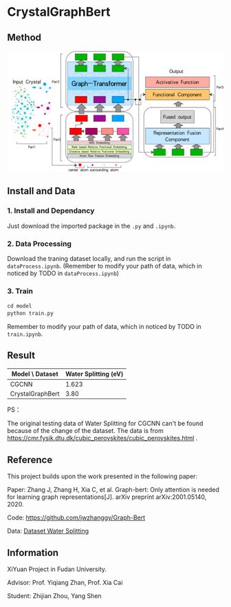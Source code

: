# CrystalGraphBert

## Method

<img src="./assets/Method.png" alt="Method" style="zoom:50%;" />

## Install and Data

### 1. Install and Dependancy

Just download the imported package in the `.py` and `.ipynb`.

### 2. Data Processing

Download the traning dataset locally, and run the script in `dataProcess.ipynb`. (Remember to modify your path of data, which in noticed by TODO in  `dataProcess.ipynb`)

### 3. Train

```python
cd model
python train.py
```

Remember to modify your path of data, which in noticed by TODO in `train.ipynb`.

## Result

| Model \ Dataset  | Water Splitting (eV) |
| ---------------- | --------------- |
| CGCNN            | 1.623           |
| CrystalGraphBert | 3.80            |

PS：

The original testing data of Water Splitting for CGCNN can't be found because of the change of the dataset. The data is from https://cmr.fysik.dtu.dk/cubic_perovskites/cubic_perovskites.html .

## Reference

This project builds upon the work presented in the following paper:

Paper: Zhang J, Zhang H, Xia C, et al. Graph-bert: Only attention is needed for learning graph representations[J]. arXiv preprint arXiv:2001.05140, 2020.

Code: https://github.com/jwzhanggy/Graph-Bert

Data: [Dataset Water Splitting](https://cmr.fysik.dtu.dk/cubic_perovskites/cubic_perovskites.html#abo3-candidates-for-water-splitting)

## Information

XiYuan Project in Fudan University.

Advisor: Prof. Yiqiang Zhan, Prof. Xia Cai

Student: Zhijian Zhou, Yang Shen

